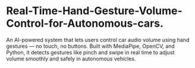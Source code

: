 # Real-Time-Hand-Gesture-Volume-Control-for-Autonomous-cars.
An AI-powered system that lets users control car audio volume using hand gestures — no touch, no buttons. Built with MediaPipe, OpenCV, and Python, it detects gestures like pinch and swipe in real time to adjust volume smoothly and safely in autonomous vehicles.

